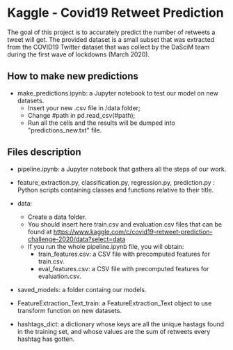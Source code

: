# Kaggle - Covid19 Retweet Prediction

The goal of this project is to accurately predict the number of retweets a tweet will get. The provided dataset is a small subset that was extracted from the COVID19 Twitter dataset that was collect by the DaSciM team during the first wave of lockdowns (March 2020).

## How to make new predictions

- make_predictions.ipynb: a Jupyter notebook to test our model on new datasets.
    - Insert your new .csv file in /data folder;
    - Change #path in pd.read_csv(#path);
    - Run all the cells and the results will be dumped into "predictions_new.txt" file. 


## Files description

- pipeline.ipynb: a Jupyter notebook that gathers all the steps of our work.

- feature_extraction.py, classification.py, regression.py, prediction.py : Python scripts containing classes and functions relative to their title.

- data:
    - Create a data folder. 
    - You should insert here train.csv and evaluation.csv files that can be found at https://www.kaggle.com/c/covid19-retweet-prediction-challenge-2020/data?select=data
    - If you run the whole pipeline.ipynb file, you will obtain:
        - train_features.csv: a CSV file with precomputed features for train.csv.
        - eval_features.csv: a CSV file with precomputed features for evaluation.csv.

- saved_models: a folder containg our models.

- FeatureExtraction_Text_train: a FeatureExtraction_Text object to use transform function on new datasets. 

- hashtags_dict: a dictionary whose keys are all the unique hastags found in the training set, and whose values are the sum of retweets every hashtag has gotten. 
